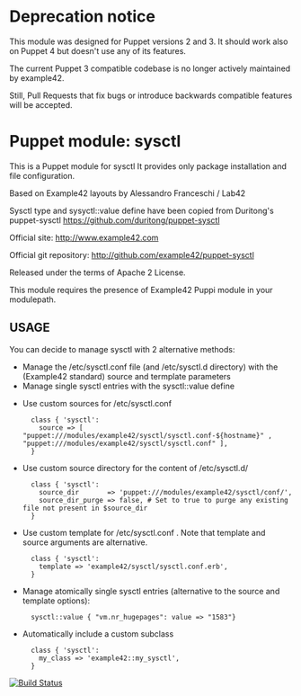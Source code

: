 # Deprecation notice

This module was designed for Puppet versions 2 and 3. It should work also on Puppet 4 but doesn't use any of its features.

The current Puppet 3 compatible codebase is no longer actively maintained by example42.

Still, Pull Requests that fix bugs or introduce backwards compatible features will be accepted.


# Puppet module: sysctl

This is a Puppet module for sysctl
It provides only package installation and file configuration.

Based on Example42 layouts by Alessandro Franceschi / Lab42

Sysctl type and sysyctl::value define have been copied from Duritong's puppet-sysctl
https://github.com/duritong/puppet-sysctl

Official site: http://www.example42.com

Official git repository: http://github.com/example42/puppet-sysctl

Released under the terms of Apache 2 License.

This module requires the presence of Example42 Puppi module in your modulepath.


## USAGE

You can decide to manage sysctl with 2 alternative methods:
- Manage the /etc/sysctl.conf file (and /etc/sysctl.d directory) with the (Example42 standard) source and termplate parameters
- Manage single sysctl entries with the sysctl::value define


* Use custom sources for /etc/sysctl.conf

        class { 'sysctl':
          source => [ "puppet:///modules/example42/sysctl/sysctl.conf-${hostname}" , "puppet:///modules/example42/sysctl/sysctl.conf" ], 
        }


* Use custom source directory for the content of /etc/sysctl.d/

        class { 'sysctl':
          source_dir       => 'puppet:///modules/example42/sysctl/conf/',
          source_dir_purge => false, # Set to true to purge any existing file not present in $source_dir
        }

* Use custom template for  /etc/sysctl.conf . Note that template and source arguments are alternative. 

        class { 'sysctl':
          template => 'example42/sysctl/sysctl.conf.erb',
        }

* Manage atomically single sysctl entries (alternative to the source and template options):

        sysctl::value { "vm.nr_hugepages": value => "1583"}


* Automatically include a custom subclass

        class { 'sysctl':
          my_class => 'example42::my_sysctl',
        }



[![Build Status](https://travis-ci.org/example42/puppet-sysctl.png?branch=master)](https://travis-ci.org/example42/puppet-sysctl)
